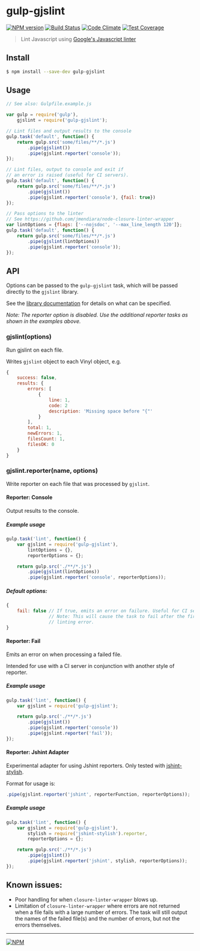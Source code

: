 gulp-gjslint
==============
[![NPM version](https://badge.fury.io/js/gulp-gjslint.svg)](http://badge.fury.io/js/gulp-gjslint)
[![Build Status](https://travis-ci.org/TomSeldon/gulp-gjslint.svg?branch=master)](https://travis-ci.org/TomSeldon/gulp-gjslint) [![Code Climate](https://codeclimate.com/github/TomSeldon/gulp-gjslint/badges/gpa.svg)](https://codeclimate.com/github/TomSeldon/gulp-gjslint) [![Test Coverage](https://codeclimate.com/github/TomSeldon/gulp-gjslint/badges/coverage.svg)](https://codeclimate.com/github/TomSeldon/gulp-gjslint)

> Lint Javascript using [Google's Javascript linter](https://developers.google.com/closure/utilities/)

## Install

```bash
$ npm install --save-dev gulp-gjslint
```

## Usage

```js
// See also: Gulpfile.example.js

var gulp = require('gulp'),
    gjslint = require('gulp-gjslint');

// Lint files and output results to the console
gulp.task('default', function() {
    return gulp.src('some/files/**/*.js')
        .pipe(gjslint())
        .pipe(gjslint.reporter('console'));
});

// Lint files, output to console and exit if
// an error is raised (useful for CI servers).
gulp.task('default', function() {
    return gulp.src('some/files/**/*.js')
        .pipe(gjslint())
        .pipe(gjslint.reporter('console'), {fail: true})
});

// Pass options to the linter
// See https://github.com/jmendiara/node-closure-linter-wrapper
var lintOptions = {flags: ['--nojsdoc', '--max_line_length 120']};
gulp.task('default', function() {
    return gulp.src('some/files/**/*.js')
        .pipe(gjslint(lintOptions))
        .pipe(gjslint.reporter('console'));
});
```

## API

Options can be passed to the `gulp-gjslint` task, which will be passed directly
to the `gjslint` library.

See the [library documentation](https://github.com/jmendiara/node-closure-linter-wrapper)
for details on what can be specified.

*Note: The reporter option is disabled. Use the additional reporter tasks as shown in the
examples above.*

### gjslint(options)

Run gjslint on each file.

Writes `gjslint` object to each Vinyl object, e.g.

```js
{
    success: false,
    results: {
        errors: [
            {
                line: 1,
                code: 2
                description: 'Missing space before "{"'
            }
        ],
        total: 1,
        newErrors: 1,
        filesCount: 1,
        filesOK: 0
    }
}
```

### gjslint.reporter(name, options)

Write reporter on each file that was processed by `gjslint`.

#### Reporter: Console

Output results to the console.

##### Example usage

```js
gulp.task('lint', function() {
    var gjslint = require('gulp-gjslint'),
        lintOptions = {},
        reporterOptions = {};

    return gulp.src('./**/*.js')
        .pipe(gjslint(lintOptions))
        .pipe(gjslint.reporter('console', reporterOptions));
```

##### Default options:

```js
{
    fail: false // If true, emits an error on failure. Useful for CI servers.
                // Note: This will cause the task to fail after the first
                // linting error.
}
```

#### Reporter: Fail

Emits an error on when processing a failed file.

Intended for use with a CI server in conjunction with another style of reporter.

##### Example usage

```js
gulp.task('lint', function() {
    var gjslint = require('gulp-gjslint');

    return gulp.src('./**/*.js')
        .pipe(gjslint())
        .pipe(gjslint.reporter('console'))
        .pipe(gjslint.reporter('fail'));
});
```

#### Reporter: Jshint Adapter

Experimental adapter for using Jshint reporters. Only tested with
[jshint-stylish](https://github.com/sindresorhus/jshint-stylish).

Format for usage is:

```js
.pipe(gjslint.reporter('jshint', reporterFunction, reporterOptions));
```

##### Example usage

```js
gulp.task('lint', function() {
    var gjslint = require('gulp-gjslint'),
        stylish = require('jshint-stylish').reporter,
        reporterOptions = {};

    return gulp.src('./**/*.js')
        .pipe(gjslint())
        .pipe(gjslint.reporter('jshint', stylish, reporterOptions));
});
```

## Known issues:

* Poor handling for when `closure-linter-wrapper` blows up.
* Limitation of `closure-linter-wrapper` where errors are not returned when a file fails
  with a large number of errors. The task will still output the names of the failed file(s)
  and the number of errors, but not the errors themselves.

--------

[![NPM](https://nodei.co/npm/gulp-gjslint.png?downloads=true&downloadRank=true&stars=true)](https://nodei.co/npm/gulp-gjslint/)
